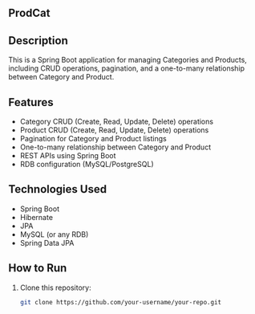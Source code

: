## ProdCat

## Description
This is a Spring Boot application for managing Categories and Products, including CRUD operations, pagination, and a one-to-many relationship between Category and Product.

## Features
- Category CRUD (Create, Read, Update, Delete) operations
- Product CRUD (Create, Read, Update, Delete) operations
- Pagination for Category and Product listings
- One-to-many relationship between Category and Product
- REST APIs using Spring Boot
- RDB configuration (MySQL/PostgreSQL)

## Technologies Used
- Spring Boot
- Hibernate
- JPA
- MySQL (or any RDB)
- Spring Data JPA

## How to Run
1. Clone this repository:
   ```bash
   git clone https://github.com/your-username/your-repo.git
